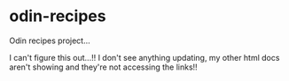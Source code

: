 # odin-recipes
Odin recipes project...


I can't figure this out...!!
I don't see anything updating, my other html docs aren't showing and they're not accessing the links!!

